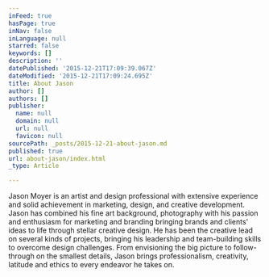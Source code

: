 ```yaml
---
inFeed: true
hasPage: true
inNav: false
inLanguage: null
starred: false
keywords: []
description: ''
datePublished: '2015-12-21T17:09:39.067Z'
dateModified: '2015-12-21T17:09:24.695Z'
title: About Jason
author: []
authors: []
publisher:
  name: null
  domain: null
  url: null
  favicon: null
sourcePath: _posts/2015-12-21-about-jason.md
published: true
url: about-jason/index.html
_type: Article

---
```

Jason Moyer is an artist and design professional with extensive experience and solid achievement in marketing, design, and creative development. Jason has combined his fine art background, photography with his passion and enthusiasm for marketing and branding bringing brands and clients' ideas to life through stellar creative design. He has been the creative lead on several kinds of projects, bringing his leadership and team-building skills to overcome design challenges. From envisioning the big picture to follow-through on the smallest details, Jason brings professionalism, creativity, latitude and ethics to every endeavor he takes on.